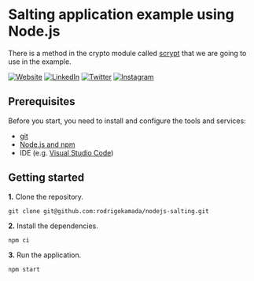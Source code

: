 # Salting application example using Node.js

There is a method in the crypto module called [scrypt](https://nodejs.org/api/crypto.html#cryptoscryptpassword-salt-keylen-options-callback) that we are going to use in the example.



[![Website](https://shields.braskam.com/v1/shields?name=website&format=rectangle&size=small&radius=5)](https://rodrigo.kamada.com.br)
[![LinkedIn](https://shields.braskam.com/v1/shields?name=linkedin&format=rectangle&size=small&radius=5)](https://www.linkedin.com/in/rodrigokamada)
[![Twitter](https://shields.braskam.com/v1/shields?name=twitter&format=rectangle&size=small&radius=5&socialAccount=rodrigokamada)](https://twitter.com/rodrigokamada)
[![Instagram](https://shields.braskam.com/v1/shields?name=instagram&format=rectangle&size=small&radius=5)](https://www.instagram.com/rodrigokamada)



## Prerequisites


Before you start, you need to install and configure the tools and services:

* [git](https://git-scm.com/)
* [Node.js and npm](https://nodejs.org/)
* IDE (e.g. [Visual Studio Code](https://code.visualstudio.com/))



## Getting started


**1.** Clone the repository.

```shell
git clone git@github.com:rodrigokamada/nodejs-salting.git
```

**2.** Install the dependencies.

```shell
npm ci
```

**3.** Run the application.

```shell
npm start
```
